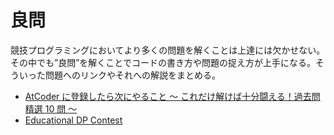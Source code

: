 # 良問
競技プログラミングにおいてより多くの問題を解くことは上達には欠かせない。その中でも”良問”を解くことでコードの書き方や問題の捉え方が上手になる。そういった問題へのリンクやそれへの解説をまとめる。

- [AtCoder に登録したら次にやること ～ これだけ解けば十分闘える！過去問精選 10 問 ～](https://qiita.com/drken/items/fd4e5e3630d0f5859067)
- [Educational DP Contest](https://atcoder.jp/contests/dp)